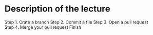 # Description of the lecture

Step 1. Crate a branch
Step 2. Commit a file
Step 3. Open a pull request
Step 4. Merge your pull request
Finish
